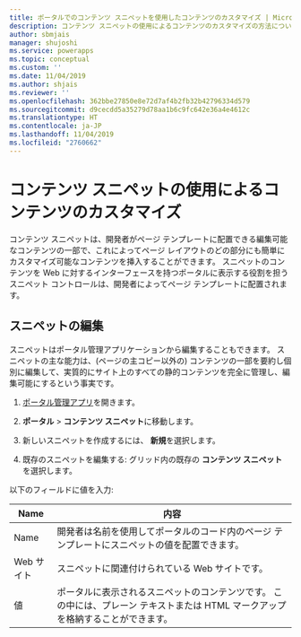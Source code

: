 ```yaml
---
title: ポータルでのコンテンツ スニペットを使用したコンテンツのカスタマイズ | MicrosoftDocs
description: コンテンツ スニペットの使用によるコンテンツのカスタマイズの方法について学習します。
author: sbmjais
manager: shujoshi
ms.service: powerapps
ms.topic: conceptual
ms.custom: ''
ms.date: 11/04/2019
ms.author: shjais
ms.reviewer: ''
ms.openlocfilehash: 362bbe27850e8e72d7af4b2fb32b42796334d579
ms.sourcegitcommit: d9cecdd5a35279d78aa1b6c9fc642e36a4e4612c
ms.translationtype: HT
ms.contentlocale: ja-JP
ms.lasthandoff: 11/04/2019
ms.locfileid: "2760662"
---
```

# <a name="customize-content-by-using-content-snippets"></a>コンテンツ スニペットの使用によるコンテンツのカスタマイズ

コンテンツ スニペットは、開発者がページ テンプレートに配置できる編集可能なコンテンツの一部で、これによってページ レイアウトのどの部分にも簡単にカスタマイズ可能なコンテンツを挿入することができます。 スニペットのコンテンツを Web に対するインターフェースを持つポータルに表示する役割を担うスニペット コントロールは、開発者によってページ テンプレートに配置されます。

## <a name="edit-snippets"></a>スニペットの編集

スニペットはポータル管理アプリケーションから編集することもできます。 スニペットの主な能力は、(ページの主コピー以外の) コンテンツの一部を要約し個別に編集して、実質的にサイト上のすべての静的コンテンツを完全に管理し、編集可能にするという事実です。

1. [ポータル管理アプリ](configure-portal.md)を開きます。

2.  **ポータル** > **コンテンツ スニペット**に移動します。

3.  新しいスニペットを作成するには、 **新規**を選択します。

4.  既存のスニペットを編集する: グリッド内の既存の **コンテンツ スニペット** を選択します。

以下のフィールドに値を入力:

| Name    | 内容                                                                                                   |
|---------|---------------------------------------------------------------------------------------------------------------|
| Name    | 開発者は名前を使用してポータルのコード内のページ テンプレートにスニペットの値を配置できます。 |
| Web サイト | スニペットに関連付けられている Web サイトです。                                                              |
| 値   | ポータルに表示されるスニペットのコンテンツです。 この中には、プレーン テキストまたは HTML マークアップを格納することができます。         |



